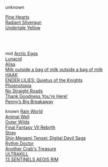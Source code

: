 unknown

[Pine Hearts](https://store.steampowered.com/app/1781010/Pine_Hearts/)<br>
[Radiant Silvergun](https://store.steampowered.com/app/2450820/Radiant_Silvergun/)<br>
[Undertale Yellow](https://gamejolt.com/games/UndertaleYellow/136925)<br>
[]()<br>
[]()<br>
[]()<br>

mid
[Arctic Eggs]()<br>
[Lunacid]()<br>
[Alisa]()<br>
[Milk outside a bag of milk outside a bag of milk](https://store.steampowered.com/app/1604000/Milk_outside_a_bag_of_milk_outside_a_bag_of_milk/)<br>
[HAAK](https://store.steampowered.com/app/1352930/HAAK/)<br>
[ENDER LILIES: Quietus of the Knights](https://store.steampowered.com/app/1369630/ENDER_LILIES_Quietus_of_the_Knights/)<br>
[Phoenotopia](https://store.steampowered.com/app/1436590/Phoenotopia_Awakening/)<br>
[No Straight Roads](https://store.steampowered.com/app/1726190/No_Straight_Roads_Encore_Edition/)<br>
[Thank Goodness You're Here!](https://store.steampowered.com/app/2366980/Thank_Goodness_Youre_Here/)<br>
[Penny’s Big Breakaway](https://store.steampowered.com/app/1955230/Pennys_Big_Breakaway/)<br>

known
[Rain World]()<br>
[Animal Well]()<br>
[Outer Wilds]()<br>
[Final Fantasy VII Rebirth]()<br>
[Stray]()<br>
[Shin Megami Tensei: Digital Devil Saga](https://www.youtube.com/watch?v=Yy4g0UtXtR0&list=PLD7B049F3DEC8CB6C)<br>
[Rythm Doctor](https://store.steampowered.com/app/774181/Rhythm_Doctor/)<br>
[Another Crab's Treasure](https://store.steampowered.com/app/1887840/Another_Crabs_Treasure)<br>
[ULTRAKILL](https://store.steampowered.com/app/1229490/ULTRAKILL/)<br>
[13 SENTINELS AEGIS RIM](https://www.youtube.com/watch?v=_i6XKeWAf0s&list=PLD7B049F3DEC8CB6C)<br>
[]()<br>
[]()<br>
